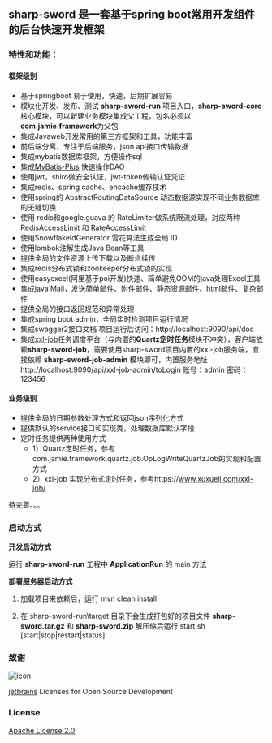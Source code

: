 ## sharp-sword 是一套基于spring boot常用开发组件的后台快速开发框架

### 特性和功能：

#### 框架级别
- 基于springboot 易于使用，快速，后期扩展容易
- 模块化开发、发布、测试 **sharp-sword-run** 项目入口，**sharp-sword-core** 核心模块，可以新建业务模块集成父工程，包名必须以**com.jamie.framework**为父包
- 集成Javaweb开发常用的第三方框架和工具，功能丰富
- 前后端分离，专注于后端服务，json api接口传输数据
- 集成mybatis数据库框架，方便操作sql
- 集成[MyBatis-Plus](https://mp.baomidou.com/) 快速操作DAO
- 使用jwt，shiro做安全认证，jwt-token传输认证凭证
- 集成redis、spring cache、ehcache缓存技术
- 使用spring的 AbstractRoutingDataSource 动态数据源实现不同业务数据库的无缝切换
- 使用 redis和google.guava 的 RateLimiter做系统限流处理，对应两种 RedisAccessLimit 和 RateAccessLimit
- 使用SnowflakeIdGenerator 雪花算法生成全局 ID
- 使用lombok注解生成Java Bean等工具
- 提供全局的文件资源上传下载以及断点续传
- 集成redis分布式锁和zookeeper分布式锁的实现
- 使用easyexcel(阿里基于poi开发)快速、简单避免OOM的java处理Excel工具
- 集成java Mail，发送简单邮件、附件邮件、静态资源邮件、html邮件、复杂邮件
- 提供全局的接口返回规范和异常处理
- 集成spring boot admin，全局实时检测项目运行情况
- 集成swagger2接口文档 项目运行后访问：http://localhost:9090/api/doc
- 集成[xxl-job](https://www.xuxueli.com/xxl-job/)任务调度平台（与内置的**Quartz定时任务**模块不冲突），客户端依赖**sharp-sword-job**，需要使用sharp-sword项目内置的xxl-job服务端，直接依赖 **sharp-sword-job-admin** 模块即可，内置服务地址 http://localhost:9090/api/xxl-job-admin/toLogin 账号：admin 密码：123456

#### 业务级别
- 提供全局的日期参数处理方式和返回json序列化方式
- 提供默认的service接口和实现类，处理数据库默认字段
- 定时任务提供两种使用方式 
  - 1）Quartz定时任务，参考com.jamie.framework.quartz.job.OpLogWriteQuartzJob的实现和配置方式
  - 2）xxl-job 实现分布式定时任务，参考https://www.xuxueli.com/xxl-job/

待完善。。。

### 启动方式

**开发启动方式**

运行 **sharp-sword-run** 工程中 **ApplicationRun** 的 main 方法

**部署服务器启动方式**

1. 加载项目来依赖后，运行 mvn clean install

2. 在 sharp-sword-run\target 目录下会生成打包好的项目文件 **sharp-sword.tar.gz** 和 **sharp-sword.zip** 解压缩后运行 start.sh [start|stop|restart|status]

### 致谢 

![icon](https://dss1.bdstatic.com/6OF1bjeh1BF3odCf/it/u=2783226288,1046314317&fm=74&app=80&f=PNG?w=200&h=200)

[jetbrains](https://www.jetbrains.com/) Licenses for Open Source Development
### License
[Apache License 2.0](http://www.apache.org/licenses/)
